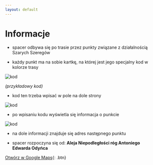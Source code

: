 ```yaml
---
layout: default
---
```


# Informacje

* spacer odbywa się po trasie przez punkty związane z działalnością Szarych Szeregów

* każdy punkt ma na sobie kartkę, na której jest jego specjalny kod w kolorze trasy

![kod]({{site.url}}/images/kod.png)

_(przykładowy kod)_
* kod ten trzeba wpisać w pole na dole strony

![kod]({{site.url}}/images/miejsceNaKod.png)

* po wpisaniu kodu wyświetla się informacja o punkcie

![kod]({{site.url}}/images/post.png)

* na dole informacji znajduje się adres następnego punktu

* spacer rozpoczyna się od: **Aleja Niepodległości róg Antoniego Edwarda Odyńca**

[Otwórz w Google Maps](https://www.google.com/maps/dir//52.1961175,+21.0132779/@52.1963192,20.9433766,12z/data=!3m1!4b1!4m7!4m6!1m0!1m3!2m2!1d21.0132779!2d52.1961175!3e2){: .btn}
